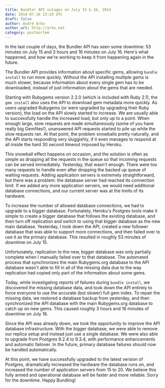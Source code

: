 ```yaml
---
title: Bundler API outages on July 15 & 16, 2014
date: 2014-07-16 23:29 UTC
draft: false
author: André Arko
author_url: http://arko.net
category: postmortem
---
```


In the last couple of days, the Bundler API has seen some downtime: 53 minutes on July 15 and 3 hours  and 16 minutes on July 16. Here's what happened, and how we're working to keep it from happening again in the future.

The Bundler API provides information about specific gems, allowing `bundle install` to run more quickly. Without the API installing multiple gems is much slower, because information about every single gem has to be downloaded, instead of just information about the gems that are needed.

Starting with Rubygems version 2.2.0 (which is included with Ruby 2.1), the `gem install` also uses the API to download gem metadata more quickly. As users upgraded Rubygems (or were upgraded by upgrading their Ruby version), the load on the API slowly started to increase. We are usually able to successfully handle the increased load, but only up to a point. When enough large, slow requests are made simultaneously (some of you have really big Gemfiles!), unanswered API requests started to pile up while the slow requests ran. At that point, the problem snowballs pretty naturally, and the API starts responding very sluggishly, if it even manages to respond at all inside the hard 30 second timeout imposed by Heroku.

This snowball effect happens on occasion, and the solution is often as simple as dropping all the requests in the queue so that incoming requests can be served immediately. Yesterday, that wasn't enough. There were too many requests to handle even after dropping the backed up queue of waiting requests. Adding application servers is extremely straightforward, but there was a problem: the database server had reached its connection limit. If we added any more application servers, we would need additional database connections, and our current server was at the limits of its hardware.

To increase the number of allowed database connections, we had to upgrade to a bigger database. Fortunately, Heroku's Postgres tools make it simple to create a bigger database that follows the existing database, and then turn off replication and switch to using that bigger database as the new main database. Yesterday, I took down the API, created a new follower database that was able to support more connections, and then failed over to use it as the primary database. This resulted in roughly 53 minutes of downtime on July 15.

Unfortunately, replication to the new, bigger database was only partially complete when I manually failed over to that database. The automated process that synchronizes the main Rubygems.org database to the API database wasn't able to fill in all of the missing data due to the way replication had copied only part of the information about some gems.

Today, while investigating reports of failures during `bundle install`, we discovered the missing database data, and took down the API entirely to force everyone to use the accurate (but slower) full gem index. To repair the missing data, we restored a database backup from yesterday, and then synchronized the API database with the main Rubygems.org database to catch up on new gems. This caused roughly 3 hours and 16 minutes of downtime on July 16.

Since the API was already down, we took the opportunity to improve the API database infrastructure. With the bigger database, we were able to remove our replica setup and instead just use a single database. We were also able to upgrade from Postgres 9.2.4 to 9.3.4, with performance enhancements and automatic failover. In the future, primary database failures should now be handled automatically.

At this point, we have successfully upgraded to the latest version of Postgres, dramatically increased the hardware the database runs on, and increased the number of application servers from 15 to 20. We believe this fully armed and operational database will be faster and more reliable. Sorry for the downtime. Happy Bundling!

